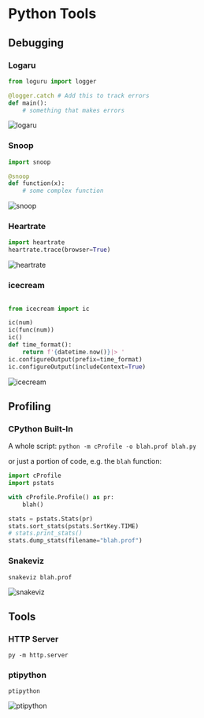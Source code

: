 # Python Tools

## Debugging

### Logaru

```python
from loguru import logger

@logger.catch # Add this to track errors
def main():
    # something that makes errors
```

![logaru](https://miro.medium.com/max/638/1*Wa4aTPXFq5Zv5bAKRVt3AA.png)

### Snoop

```python
import snoop 

@snoop
def function(x):
    # some complex function
```

![snoop](https://miro.medium.com/max/655/1*SREOQFmPpfZQ6IGB-ozVAQ.png)

### Heartrate

```python
import heartrate 
heartrate.trace(browser=True)
```

![heartrate](https://miro.medium.com/max/700/1*iRPyzFsJ_kz7dcZ9Y7QVuQ.png)

### icecream

```python

from icecream import ic 

ic(num)
ic(func(num))
ic()
def time_format():
    return f'{datetime.now()}|> '
ic.configureOutput(prefix=time_format)
ic.configureOutput(includeContext=True)
```

![icecream](https://miro.medium.com/max/700/1*ZLVC2GFBc54M3WNtOfvWoA.png)

## Profiling

### CPython Built-In

A whole script: `python -m cProfile -o blah.prof blah.py`

or just a portion of code, e.g. the `blah` function:

```python
import cProfile
import pstats

with cProfile.Profile() as pr:
    blah()

stats = pstats.Stats(pr)
stats.sort_stats(pstats.SortKey.TIME)
# stats.print_stats()
stats.dump_stats(filename="blah.prof")
```

### Snakeviz

`snakeviz blah.prof`

![snakeviz](https://jiffyclub.github.io/snakeviz/img/icicle.png)

## Tools

### HTTP Server

`py -m http.server`

### ptipython

`ptipython`

![ptipython](https://i.imgur.com/OJMYYZY.png)

